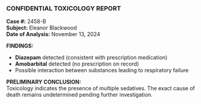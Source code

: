 ### **CONFIDENTIAL TOXICOLOGY REPORT**

**Case #:** 2458-B  
**Subject:** Eleanor Blackwood  
**Date of Analysis:** November 13, 2024

**FINDINGS:**

- **Diazepam** detected (consistent with prescription medication)
- **Amobarbital** detected (no prescription on record)
- Possible interaction between substances leading to respiratory failure

**PRELIMINARY CONCLUSION:**  
Toxicology indicates the presence of multiple sedatives. The exact cause of death remains undetermined pending further investigation.